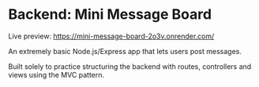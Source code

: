 # Backend: Mini Message Board

Live preview: https://mini-message-board-2o3v.onrender.com/

An extremely basic Node.js/Express app that lets users post messages.

Built solely to practice structuring the backend with routes, controllers and views using the MVC pattern.